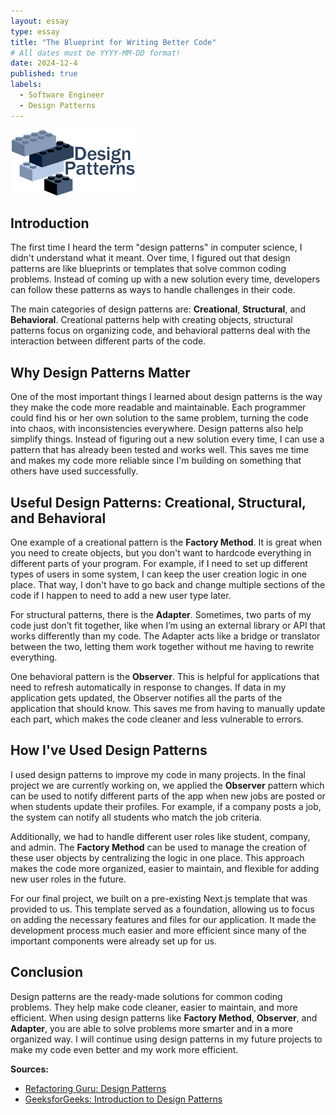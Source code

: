 ```yaml
---
layout: essay
type: essay
title: "The Blueprint for Writing Better Code"
# All dates must be YYYY-MM-DD format!
date: 2024-12-4
published: true
labels:
  - Software Engineer
  - Design Patterns
---
```


<img width="200px" class="rounded float-start pe-4" src="../img/designpatt.png">

## Introduction

The first time I heard the term "design patterns" in computer science, I didn't understand what it meant. Over time, I figured out that design patterns are like blueprints or templates that solve common coding problems. Instead of coming up with a new solution every time, developers can follow these patterns as ways to handle challenges in their code.

The main categories of design patterns are: **Creational**, **Structural**, and **Behavioral**. Creational patterns help with creating objects, structural patterns focus on organizing code, and behavioral patterns deal with the interaction between different parts of the code.

## Why Design Patterns Matter

One of the most important things I learned about design patterns is the way they make the code more readable and maintainable. Each programmer could find his or her own solution to the same problem, turning the code into chaos, with inconsistencies everywhere. Design patterns also help simplify things. Instead of figuring out a new solution every time, I can use a pattern that has already been tested and works well. This saves me time and makes my code more reliable since I'm building on something that others have used successfully.

## Useful Design Patterns: Creational, Structural, and Behavioral

One example of a creational pattern is the **Factory Method**. It is great when you need to create objects, but you don't want to hardcode everything in different parts of your program. For example, if I need to set up different types of users in some system, I can keep the user creation logic in one place. That way, I don't have to go back and change multiple sections of the code if I happen to need to add a new user type later.

For structural patterns, there is the **Adapter**. Sometimes, two parts of my code just don’t fit together, like when I’m using an external library or API that works differently than my code. The Adapter acts like a bridge or translator between the two, letting them work together without me having to rewrite everything.

One behavioral pattern is the **Observer**. This is helpful for applications that need to refresh automatically in response to changes. If data in my application gets updated, the Observer notifies all the parts of the application that should know. This saves me from having to manually update each part, which makes the code cleaner and less vulnerable to errors.

## How I've Used Design Patterns

I used design patterns to improve my code in many projects. In the final project we are currently working on, we applied the **Observer** pattern which can be used to notify different parts of the app when new jobs are posted or when students update their profiles. For example, if a company posts a job, the system can notify all students who match the job criteria.

Additionally, we had to handle different user roles like student, company, and admin. The **Factory Method** can be used to manage the creation of these user objects by centralizing the logic in one place. This approach makes the code more organized, easier to maintain, and flexible for adding new user roles in the future.

For our final project, we built on a pre-existing Next.js template that was provided to us. This template served as a foundation, allowing us to focus on adding the necessary features and files for our application. It made the development process much easier and more efficient since many of the important components were already set up for us.

## Conclusion

Design patterns are the ready-made solutions for common coding problems. They help make code cleaner, easier to maintain, and more efficient. When using design patterns like **Factory Method**, **Observer**, and **Adapter**, you are able to solve problems more smarter and in a more organized way. I will continue using design patterns in my future projects to make my code even better and my work more efficient.

**Sources:**
- [Refactoring Guru: Design Patterns](https://refactoring.guru/design-patterns) 
- [GeeksforGeeks: Introduction to Design Patterns](https://www.geeksforgeeks.org/design-patterns-set-1-introduction/)
